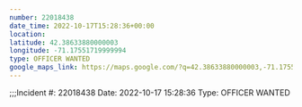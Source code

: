 ```yaml
---
number: 22018438
date_time: 2022-10-17T15:28:36+00:00
location: 
latitude: 42.38633880000003
longitude: -71.17551719999994
type: OFFICER WANTED
google_maps_link: https://maps.google.com/?q=42.38633880000003,-71.17551719999994
---
```


;;;Incident #: 22018438  Date: 2022-10-17 15:28:36   Type: OFFICER WANTED
